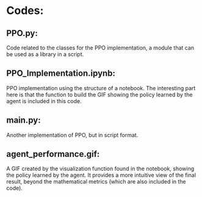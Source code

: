 # Codes:

## PPO.py:
Code related to the classes for the PPO implementation, a module that can be used as a library in a script.

## PPO_Implementation.ipynb:
PPO implementation using the structure of a notebook. The interesting part here is that the function to build the GIF showing the policy learned by the agent is included in this code.

## main.py:
Another implementation of PPO, but in script format.

## agent_performance.gif:
A GIF created by the visualization function found in the notebook, showing the policy learned by the agent. It provides a more intuitive view of the final result, beyond the mathematical metrics (which are also included in the code).

